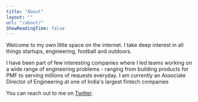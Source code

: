 ```yaml
---
title: "About"
layout: ""
url: "/about/"
ShowReadingTime: false
---
```


Welcome to my own little space on the internet. I take deep interest in all things startups, engineering, football and outdoors.

I have been part of few interesting companies where I led teams working on a wide range of engineering problems - ranging from building products  for PMF to serving millions of requests everyday. I am currently an Associate Director of Engineering at one of India's largest fintech companies

You can reach out to me on [Twitter](https://twitter.com/kaushikb9).